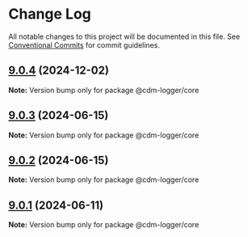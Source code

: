 # Change Log

All notable changes to this project will be documented in this file.
See [Conventional Commits](https://conventionalcommits.org) for commit guidelines.

## [9.0.4](https://github.com/cdmbase/cdm-logger/compare/v9.0.3...v9.0.4) (2024-12-02)

**Note:** Version bump only for package @cdm-logger/core





## [9.0.3](https://github.com/cdmbase/cdm-logger/compare/v9.0.2...v9.0.3) (2024-06-15)

**Note:** Version bump only for package @cdm-logger/core





## [9.0.2](https://github.com/cdmbase/cdm-logger/compare/v9.0.1...v9.0.2) (2024-06-15)

**Note:** Version bump only for package @cdm-logger/core





## [9.0.1](https://github.com/cdmbase/cdm-logger/compare/v8.0.7...v9.0.1) (2024-06-11)

**Note:** Version bump only for package @cdm-logger/core
